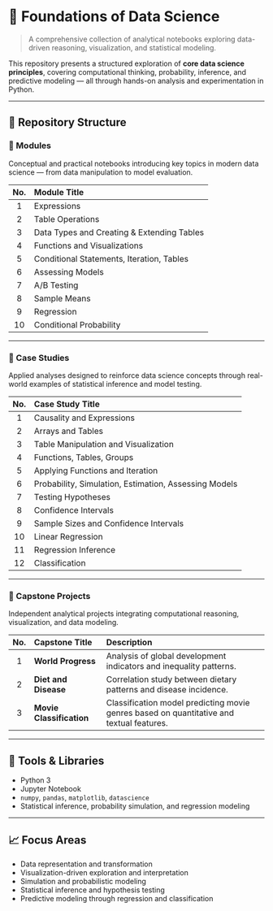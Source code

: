 # 🧠 Foundations of Data Science

> A comprehensive collection of analytical notebooks exploring data-driven reasoning, visualization, and statistical modeling.

This repository presents a structured exploration of **core data science principles**, covering computational thinking, probability, inference, and predictive modeling — all through hands-on analysis and experimentation in Python.

---

## 📁 Repository Structure

### 📘 Modules
Conceptual and practical notebooks introducing key topics in modern data science — from data manipulation to model evaluation.

| No. | Module Title |
|:--:|:--|
| 1 | Expressions |
| 2 | Table Operations |
| 3 | Data Types and Creating & Extending Tables |
| 4 | Functions and Visualizations |
| 5 | Conditional Statements, Iteration, Tables |
| 6 | Assessing Models |
| 7 | A/B Testing |
| 8 | Sample Means |
| 9 | Regression |
| 10 | Conditional Probability |

---

### 🧩 Case Studies
Applied analyses designed to reinforce data science concepts through real-world examples of statistical inference and model testing.

| No. | Case Study Title |
|:--:|:--|
| 1 | Causality and Expressions |
| 2 | Arrays and Tables |
| 3 | Table Manipulation and Visualization |
| 4 | Functions, Tables, Groups |
| 5 | Applying Functions and Iteration |
| 6 | Probability, Simulation, Estimation, Assessing Models |
| 7 | Testing Hypotheses |
| 8 | Confidence Intervals |
| 9 | Sample Sizes and Confidence Intervals |
| 10 | Linear Regression |
| 11 | Regression Inference |
| 12 | Classification |

---

### 🚀 Capstone Projects
Independent analytical projects integrating computational reasoning, visualization, and data modeling.

| No. | Capstone Title | Description |
|:--:|:--|:--|
| 1 | **World Progress** | Analysis of global development indicators and inequality patterns. |
| 2 | **Diet and Disease** | Correlation study between dietary patterns and disease incidence. |
| 3 | **Movie Classification** | Classification model predicting movie genres based on quantitative and textual features. |

---

## 🧰 Tools & Libraries
- Python 3  
- Jupyter Notebook  
- `numpy`, `pandas`, `matplotlib`, `datascience`  
- Statistical inference, probability simulation, and regression modeling  

---

## 📈 Focus Areas
- Data representation and transformation  
- Visualization-driven exploration and interpretation  
- Simulation and probabilistic modeling  
- Statistical inference and hypothesis testing  
- Predictive modeling through regression and classification  


